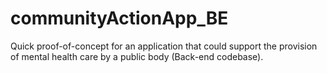 # communityActionApp_BE
Quick proof-of-concept for an application that could support the provision of mental health care by a public body (Back-end codebase).
